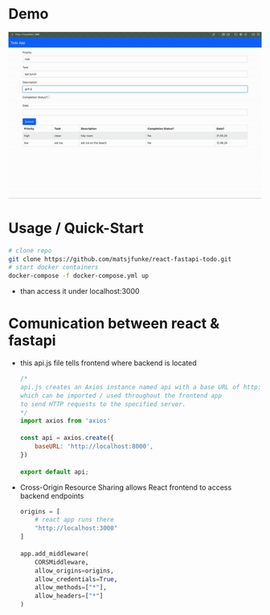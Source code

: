 # Demo
![GIF Demo](./demo.gif)

# Usage / Quick-Start

```bash
# clone repo
git clone https://github.com/matsjfunke/react-fastapi-todo.git
# start docker containers
docker-compose -f docker-compose.yml up
```
- than access it under localhost:3000


# Comunication between react & fastapi

- this api.js file tells frontend where backend is located
    ```javascript
    /*
    api.js creates an Axios instance named api with a base URL of http://localhost:8000,
    which can be imported / used throughout the frontend app 
    to send HTTP requests to the specified server.
    */
    import axios from 'axios'

    const api = axios.create({
        baseURL: 'http://localhost:8000',
    })

    export default api;
    ```

- Cross-Origin Resource Sharing allows React frontend to access backend endpoints
    ```python
    origins = [
        # react app runs there
        "http://localhost:3000"
    ]

    app.add_middleware(
        CORSMiddleware,
        allow_origins=origins,
        allow_credentials=True,
        allow_methods=["*"],
        allow_headers=["*"]
    )
    ```
